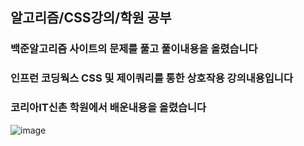 ## 알고리즘/CSS강의/학원 공부

### 백준알고리즘 사이트의 문제를 풀고 풀이내용을 올렸습니다
### 인프런 코딩웍스 CSS 및 제이쿼리를 통한 상호작용 강의내용입니다
### 코리아IT신촌 학원에서 배운내용을 올렸습니다

![image](https://user-images.githubusercontent.com/90132197/163767815-d64763f5-985f-4e7e-8e5b-736c1896e40c.png)

